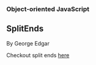 ### Object-oriented JavaScript

  ## SplitEnds
  By George Edgar

Checkout split ends [here](https://georgeedgar00.github.io/SplitEnds/) 